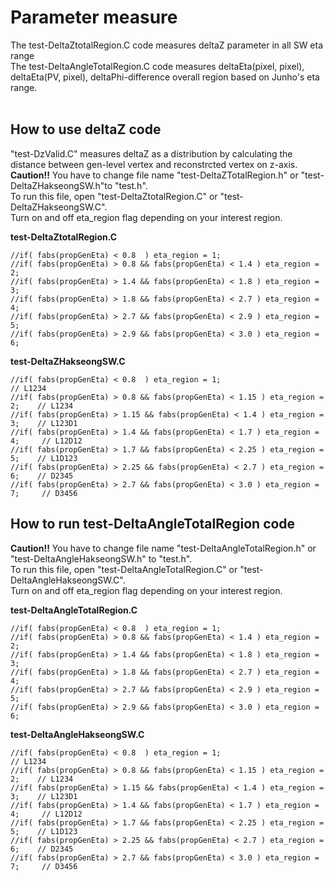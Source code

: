 Parameter measure
=================

The test-DeltaZtotalRegion.C code measures deltaZ parameter in all SW eta range <br>
The test-DeltaAngleTotalRegion.C code measures deltaEta(pixel, pixel), deltaEta(PV, pixel), deltaPhi-difference overall region based on Junho's eta range. <br>
<br>

## How to use deltaZ code
"test-DzValid.C" measures deltaZ as a distribution by calculating the distance between gen-level vertex and reconstrcted vertex on z-axis. <br>
**Caution!!** You have to change file name "test-DeltaZTotalRegion.h" or "test-DeltaZHakseongSW.h"to "test.h". <br>
To run this file, open "test-DeltaZtotalRegion.C" or "test-DeltaZHakseongSW.C". <br>
Turn on and off eta\_region flag depending on your interest region. <br>

**test-DeltaZtotalRegion.C**
```
//if( fabs(propGenEta) < 0.8  ) eta_region = 1;
//if( fabs(propGenEta) > 0.8 && fabs(propGenEta) < 1.4 ) eta_region = 2;
//if( fabs(propGenEta) > 1.4 && fabs(propGenEta) < 1.8 ) eta_region = 3;
//if( fabs(propGenEta) > 1.8 && fabs(propGenEta) < 2.7 ) eta_region = 4;
//if( fabs(propGenEta) > 2.7 && fabs(propGenEta) < 2.9 ) eta_region = 5;
//if( fabs(propGenEta) > 2.9 && fabs(propGenEta) < 3.0 ) eta_region = 6;
``` 

**test-DeltaZHakseongSW.C**
```
//if( fabs(propGenEta) < 0.8  ) eta_region = 1;                              // L1234
//if( fabs(propGenEta) > 0.8 && fabs(propGenEta) < 1.15 ) eta_region = 2;    // L1234 
//if( fabs(propGenEta) > 1.15 && fabs(propGenEta) < 1.4 ) eta_region = 3;    // L123D1
//if( fabs(propGenEta) > 1.4 && fabs(propGenEta) < 1.7 ) eta_region = 4;     // L12D12
//if( fabs(propGenEta) > 1.7 && fabs(propGenEta) < 2.25 ) eta_region = 5;    // L1D123
//if( fabs(propGenEta) > 2.25 && fabs(propGenEta) < 2.7 ) eta_region = 6;    // D2345
//if( fabs(propGenEta) > 2.7 && fabs(propGenEta) < 3.0 ) eta_region = 7;     // D3456
```


## How to run test-DeltaAngleTotalRegion code
**Caution!!** You have to change file name "test-DeltaAngleTotalRegion.h" or "test-DeltaAngleHakseongSW.h" to "test.h". <br>
To run this file, open "test-DeltaAngleTotalRegion.C" or "test-DeltaAngleHakseongSW.C". <br>
Turn on and off eta\_region flag depending on your interest region.

**test-DeltaAngleTotalRegion.C**
```
//if( fabs(propGenEta) < 0.8  ) eta_region = 1;
//if( fabs(propGenEta) > 0.8 && fabs(propGenEta) < 1.4 ) eta_region = 2;
//if( fabs(propGenEta) > 1.4 && fabs(propGenEta) < 1.8 ) eta_region = 3;
//if( fabs(propGenEta) > 1.8 && fabs(propGenEta) < 2.7 ) eta_region = 4;
//if( fabs(propGenEta) > 2.7 && fabs(propGenEta) < 2.9 ) eta_region = 5;
//if( fabs(propGenEta) > 2.9 && fabs(propGenEta) < 3.0 ) eta_region = 6;
```

**test-DeltaAngleHakseongSW.C**
```
//if( fabs(propGenEta) < 0.8  ) eta_region = 1;                              // L1234
//if( fabs(propGenEta) > 0.8 && fabs(propGenEta) < 1.15 ) eta_region = 2;    // L1234 
//if( fabs(propGenEta) > 1.15 && fabs(propGenEta) < 1.4 ) eta_region = 3;    // L123D1
//if( fabs(propGenEta) > 1.4 && fabs(propGenEta) < 1.7 ) eta_region = 4;     // L12D12
//if( fabs(propGenEta) > 1.7 && fabs(propGenEta) < 2.25 ) eta_region = 5;    // L1D123
//if( fabs(propGenEta) > 2.25 && fabs(propGenEta) < 2.7 ) eta_region = 6;    // D2345
//if( fabs(propGenEta) > 2.7 && fabs(propGenEta) < 3.0 ) eta_region = 7;     // D3456
```
